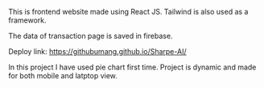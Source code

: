 This is frontend website made using React JS. Tailwind is also used as a framework.

The data of transaction page is saved in firebase.

Deploy link: https://githubumang.github.io/Sharpe-AI/

In this project I have used pie chart first time. Project is dynamic and made for both mobile and latptop view.
